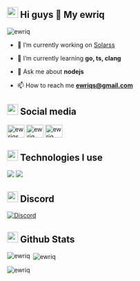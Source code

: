 
<h2 width="100%"><img width="25" src="" /> Hi guys 👋 My ewriq </h2>

<p align="left"><img src="https://komarev.com/ghpvc/?username=ewriq&label=Profile%20views&color=0e75b6&style=flat" alt="ewriq" /> </p>



- 🔭 I’m currently working on [Solarss](https://solarss.com.tr/)

- 🌱 I’m currently learning **go, ts, clang**

- 💬 Ask me about **nodejs**

- 📫 How to reach me **ewriqs@gmail.com**

<h2 align="left">  <img width="25" src="" /> Social media </h2>
<p align="left">
<a href="https://instagram.com/ewriqs" target="blank"><img align="center" src="https://raw.githubusercontent.com/rahuldkjain/github-profile-readme-generator/master/src/images/icons/Social/instagram.svg" alt="ewriqs" height="30" width="40" /></a>
<a href="https://www.youtube.com/c/ewriq" target="blank"><img align="center" src="https://raw.githubusercontent.com/rahuldkjain/github-profile-readme-generator/master/src/images/icons/Social/youtube.svg" alt="ewriq" height="30" width="40" /></a>
<a href="https://discord.gg/ewriq" target="blank"><img align="center" src="https://raw.githubusercontent.com/rahuldkjain/github-profile-readme-generator/master/src/images/icons/Social/discord.svg" alt="ewriq" height="30" width="40" /></a>
</p>



<h2 width="100%"><img width="25" src="https://emojipedia-us.s3.dualstack.us-west-1.amazonaws.com/thumbs/120/apple/325/gear_2699-fe0f.png" /> Technologies I use</h2>
<img src="https://skillicons.dev/icons?i=bootstrap,replit,css,sass,html,js,ts,next,mongodb,discord,cloudflare,codepen,express,git,github,nodejs,markdown,netlify,python,npm," />
<img src="https://skillicons.dev/icons?i=tailwind,go,react,electron,linux," /> 



<h2 width="100%"><img width="25" src="" /> Discord</h2>

[![Discord](https://lanyard.cnrad.dev/api/1085964318853566524)](https://discord.com/users/1085964318853566524)

<h2 width="100%"><img width="25" src="" /> Github Stats </h2>

<p><img align="left" src="https://github-readme-stats.vercel.app/api/top-langs?username=ewriq&show_icons=true&theme=dark&locale=en&layout=compact" alt="ewriq" /></p>

<p>&nbsp;<img align="center" src="https://github-readme-stats.vercel.app/api?username=ewriq&show_icons=true&theme=dark&locale=en" alt="ewriq" /></p>

<p><img align="center" src="https://github-readme-streak-stats.herokuapp.com/?user=ewriq&theme=dark" alt="ewriq" /></p>

